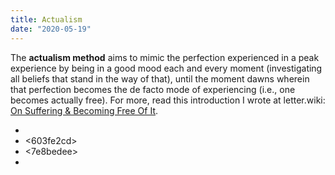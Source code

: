 ```yaml
---
title: Actualism
date: "2020-05-19"
---
```


The **actualism method** aims to mimic the perfection experienced in a peak experience by being in a good mood each and every moment (investigating all beliefs that stand in the way of that), until the moment dawns wherein that perfection becomes the de facto mode of experiencing (i.e., one becomes actually free). For more, read this introduction I wrote at letter.wiki: [On Suffering & Becoming Free Of It](https://letter.wiki/conversation/242).

* <e6c4fdd4> 
* <603fe2cd> 
* <7e8bedee> 
* <dc6b059a> 
